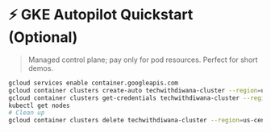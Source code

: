 # ⚡ GKE Autopilot Quickstart (Optional)

> Managed control plane; pay only for pod resources. Perfect for short demos.

```bash
gcloud services enable container.googleapis.com
gcloud container clusters create-auto techwithdiwana-cluster --region=us-central1
gcloud container clusters get-credentials techwithdiwana-cluster --region=us-central1
kubectl get nodes
# Clean up
gcloud container clusters delete techwithdiwana-cluster --region=us-central1
```
